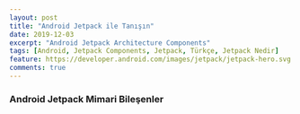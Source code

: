 ```yaml
---
layout: post
title: "Android Jetpack ile Tanışın"
date: 2019-12-03
excerpt: "Android Jetpack Architecture Components"
tags: [Android, Jetpack Components, Jetpack, Türkçe, Jetpack Nedir]
feature: https://developer.android.com/images/jetpack/jetpack-hero.svg
comments: true
---
```


### Android Jetpack Mimari Bileşenler
